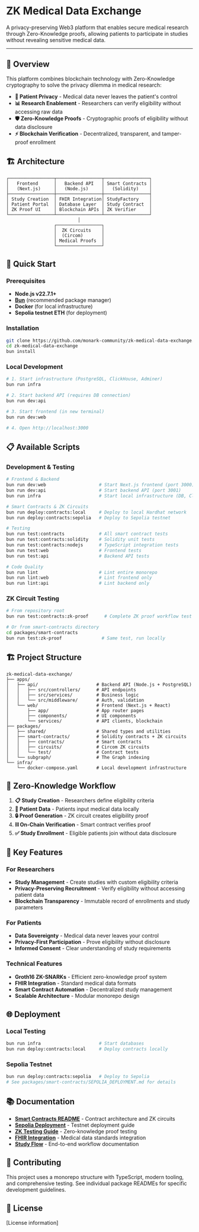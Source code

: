 # ZK Medical Data Exchange

A privacy-preserving Web3 platform that enables secure medical research through Zero-Knowledge proofs, allowing patients to participate in studies without revealing sensitive medical data.

---

## 🏥 Overview

This platform combines blockchain technology with Zero-Knowledge cryptography to solve the privacy dilemma in medical research:

- **🔐 Patient Privacy** - Medical data never leaves the patient's control
- **📊 Research Enablement** - Researchers can verify eligibility without accessing raw data
- **🛡️ Zero-Knowledge Proofs** - Cryptographic proofs of eligibility without data disclosure
- **⚡ Blockchain Verification** - Decentralized, transparent, and tamper-proof enrollment

## 🏗️ Architecture

```
┌─────────────────┬─────────────────┬─────────────────┐
│   Frontend      │   Backend API   │ Smart Contracts │
│   (Next.js)     │   (Node.js)     │   (Solidity)    │
├─────────────────┼─────────────────┼─────────────────┤
│ Study Creation  │ FHIR Integration│ StudyFactory    │
│ Patient Portal  │ Database Layer  │ Study Contract  │
│ ZK Proof UI     │ Blockchain APIs │ ZK Verifier     │
└─────────────────┴─────────────────┴─────────────────┘
                           │
                  ┌─────────────────┐
                  │  ZK Circuits    │
                  │  (Circom)       │
                  │ Medical Proofs  │
                  └─────────────────┘
```

## 🚀 Quick Start

### Prerequisites

- **Node.js v22.7.1+**
- **[Bun](https://bun.sh/)** (recommended package manager)
- **Docker** (for local infrastructure)
- **Sepolia testnet ETH** (for deployment)

### Installation

```bash
git clone https://github.com/monark-community/zk-medical-data-exchange.git
cd zk-medical-data-exchange
bun install
```

### Local Development

```bash
# 1. Start infrastructure (PostgreSQL, ClickHouse, Adminer)
bun run infra

# 2. Start backend API (requires DB connection)
bun run dev:api

# 3. Start frontend (in new terminal)
bun run dev:web

# 4. Open http://localhost:3000
```

## 📋 Available Scripts

### Development & Testing

```bash
# Frontend & Backend
bun run dev:web                    # Start Next.js frontend (port 3000)
bun run dev:api                    # Start backend API (port 3001)
bun run infra                      # Start local infrastructure (DB, ClickHouse)

# Smart Contracts & ZK Circuits
bun run deploy:contracts:local     # Deploy to local Hardhat network
bun run deploy:contracts:sepolia   # Deploy to Sepolia testnet

# Testing
bun run test:contracts             # All smart contract tests
bun run test:contracts:solidity    # Solidity unit tests
bun run test:contracts:nodejs      # TypeScript integration tests
bun run test:web                   # Frontend tests
bun run test:api                   # Backend API tests

# Code Quality
bun run lint                       # Lint entire monorepo
bun run lint:web                   # Lint frontend only
bun run lint:api                   # Lint backend only
```

### ZK Circuit Testing

```bash
# From repository root
bun run test:contracts:zk-proof      # Complete ZK proof workflow test

# Or from smart-contracts directory
cd packages/smart-contracts
bun run test:zk-proof               # Same test, run locally
```

## 🏗️ Project Structure

```
zk-medical-data-exchange/
├── apps/
│   ├── api/                      # Backend API (Node.js + PostgreSQL)
│   │   ├── src/controllers/      # API endpoints
│   │   ├── src/services/         # Business logic
│   │   └── src/middleware/       # Auth, validation
│   └── web/                      # Frontend (Next.js + React)
│       ├── app/                  # App router pages
│       ├── components/           # UI components
│       └── services/             # API clients, blockchain
├── packages/
│   ├── shared/                   # Shared types and utilities
│   ├── smart-contracts/          # Solidity contracts + ZK circuits
│   │   ├── contracts/            # Smart contracts
│   │   ├── circuits/             # Circom ZK circuits
│   │   └── test/                 # Contract tests
│   └── subgraph/                 # The Graph indexing
└── infra/
    └── docker-compose.yaml       # Local development infrastructure
```

## 🔐 Zero-Knowledge Workflow

1. **📋 Study Creation** - Researchers define eligibility criteria
2. **🏥 Patient Data** - Patients input medical data locally
3. **🔒 Proof Generation** - ZK circuit creates eligibility proof
4. **⛓️ On-Chain Verification** - Smart contract verifies proof
5. **✅ Study Enrollment** - Eligible patients join without data disclosure

## 🎯 Key Features

### For Researchers

- **Study Management** - Create studies with custom eligibility criteria
- **Privacy-Preserving Recruitment** - Verify eligibility without accessing patient data
- **Blockchain Transparency** - Immutable record of enrollments and study parameters

### For Patients

- **Data Sovereignty** - Medical data never leaves your control
- **Privacy-First Participation** - Prove eligibility without disclosure
- **Informed Consent** - Clear understanding of study requirements

### Technical Features

- **Groth16 ZK-SNARKs** - Efficient zero-knowledge proof system
- **FHIR Integration** - Standard medical data formats
- **Smart Contract Automation** - Decentralized study management
- **Scalable Architecture** - Modular monorepo design

## 🌐 Deployment

### Local Testing

```bash
bun run infra                      # Start databases
bun run deploy:contracts:local     # Deploy contracts locally
```

### Sepolia Testnet

```bash
bun run deploy:contracts:sepolia   # Deploy to Sepolia
# See packages/smart-contracts/SEPOLIA_DEPLOYMENT.md for details
```

## 📚 Documentation

- **[Smart Contracts README](./packages/smart-contracts/README.md)** - Contract architecture and ZK circuits
- **[Sepolia Deployment](./packages/smart-contracts/SEPOLIA_DEPLOYMENT.md)** - Testnet deployment guide
- **[ZK Testing Guide](./packages/smart-contracts/TESTING_GUIDE.md)** - Zero-knowledge proof testing
- **[FHIR Integration](./FHIR_INTEGRATION.md)** - Medical data standards integration
- **[Study Flow](./COMPLETE_STUDY_FLOW.md)** - End-to-end workflow documentation

## 🤝 Contributing

This project uses a monorepo structure with TypeScript, modern tooling, and comprehensive testing. See individual package READMEs for specific development guidelines.

## 📄 License

[License information]
